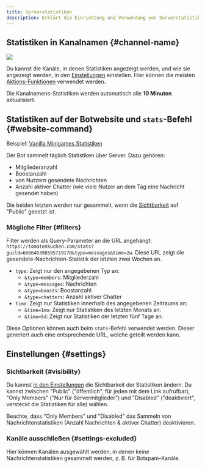 ```yaml
---
title: Serverstatistiken
description: Erklärt die Einrichtung und Verwendung von Serverstatistiken.
---
```


## Statistiken in Kanalnamen {#channel-name}

![](https://tomatenkuchen.com/assets/images/stats.webp)

Du kannst die Kanäle, in denen Statistiken angezeigt werden, und wie sie angezeigt werden, in den [Einstellungen](https://tomatenkuchen.com/dashboard/settings#statsChannelFormat) einstellen.
Hier können die meisten [Aktions-Funktionen](/category/action-functions) verwendet werden.

Die Kanalnamens-Statistiken werden automatisch alle **10 Minuten** aktualisiert.

## Statistiken auf der Botwebsite und `stats`-Befehl {#website-command}

Beispiel: [Vanilla Minigames Statistiken](https://tomatenkuchen.com/stats?guild=608640398595719170)

Der Bot sammelt täglich Statistiken über Server. Dazu gehören:
- Mitgliederanzahl
- Boostanzahl
- von Nutzern gesendete Nachrichten
- Anzahl aktiver Chatter (wie viele Nutzer an dem Tag eine Nachricht gesendet haben)

Die beiden letzten werden nur gesammelt, wenn die [Sichtbarkeit](#visibility) auf "Public" gesetzt ist.

### Mögliche Filter {#filters}

Filter werden als Query-Parameter an die URL angehängt: `https://tomatenkuchen.com/stats?guild=608640398595719170&type=messages&time=2w`.
Diese URL zeigt die gesendete-Nachrichten-Statistik der letzten zwei Wochen an.

- `type`: Zeigt nur den angegebenen Typ an:
	- `&type=members`: Mitgliederzahl
	- `&type=messages`: Nachrichten
	- `&type=boosts`: Boostanzahl
	- `&type=chatters`: Anzahl aktiver Chatter
- `time`: Zeigt nur Statistiken innerhalb des angegebenen Zeitraums an:
	- `&time=1mo`: Zeigt nur Statistiken des letzten Monats an.
	- `&time=5d`: Zeigt nur Statistiken der letzten fünf Tage an.

Diese Optionen können auch beim `stats`-Befehl verwendet werden. Dieser generiert auch eine entsprechende URL, welche geteilt werden kann.

## Einstellungen {#settings}

### Sichtbarkeit {#visibility}

Du kannst [in den Einstellungen](https://tomatenkuchen.com/dashboard/settings#publicStats) die Sichtbarkeit der Statistiken ändern.
Du kannst zwischen "Public" ("öffentlich", für jeden mit dem Link aufrufbar), "Only Members" ("Nur für Servermitglieder") und "Disabled" ("deaktiviert", versteckt die Statistiken für alle) wählen.

Beachte, dass "Only Members" und "Disabled" das Sammeln von Nachrichtenstatistiken (Anzahl Nachrichten & aktiver Chatter) deaktivieren.

### Kanäle ausschließen {#settings-excluded}

Hier können Kanälen ausgewählt werden, in denen keine Nachrichtenstatistiken gesammelt werden, z. B. für Botspam-Kanäle.
